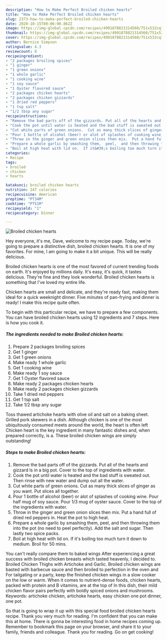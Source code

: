 ```yaml
---
description: "How to Make Perfect Broiled chicken hearts"
title: "How to Make Perfect Broiled chicken hearts"
slug: 2373-how-to-make-perfect-broiled-chicken-hearts
date: 2020-10-15T00:06:00.862Z
image: https://img-global.cpcdn.com/recipes/4991878821314560/751x532cq70/broiled-chicken-hearts-recipe-main-photo.jpg
thumbnail: https://img-global.cpcdn.com/recipes/4991878821314560/751x532cq70/broiled-chicken-hearts-recipe-main-photo.jpg
cover: https://img-global.cpcdn.com/recipes/4991878821314560/751x532cq70/broiled-chicken-hearts-recipe-main-photo.jpg
author: Bernice Simpson
ratingvalue: 4.3
reviewcount: 8
recipeingredient:
- "2 packages broiling spices"
- "1 ginger"
- "1 green onions"
- "1 whole garlic"
- "1 cooking wine"
- "1 soy sauce"
- "1 Oyster flavored sauce"
- "2 packages chicken hearts"
- "2 packages chicken gizzards"
- "1 dried red peppers"
- "1 tsp salt"
- "1/2 tbsp any sugar"
recipeinstructions:
- "Remove the bad parts off of the gizzards. Put all of the hearts and gizzard ls in a big pot. Cover to the top of ingredients with water."
- "Cook the pot until water is heated and the bad stuff is sweated out. Then rinse with new water and dump out all the water."
- "Cut white parts of green onions.  Cut as many thick slices of ginger as you want.  Put slices all together."
- "Pour 1 bottle of alcohol (beer) or alot of splashes of cooking wine.  Pour half mug of soy sauce. Pour 1/3 mug of oyster sauce.  Cover to the top of the ingredients with water."
- "Throw in the ginger and green onion slices then mix.  Put a hand full of dried red peppers in.  Heat the pot to high heat."
- "Prepare a whole garlic by smashing them,  peel,  and then throwing them into the pot (no need to peel perfectly).  Add the salt and sugar.  Then lastly two spice packs."
- "Boil at high heat with lid on.  If it&#39;s boiling too much turn it down to medium.  Broil for 50 mins."
categories:
- Recipe
tags:
- broiled
- chicken
- hearts

katakunci: broiled chicken hearts 
nutrition: 247 calories
recipecuisine: American
preptime: "PT34M"
cooktime: "PT51M"
recipeyield: "1"
recipecategory: Dinner

---
```



![Broiled chicken hearts](https://img-global.cpcdn.com/recipes/4991878821314560/751x532cq70/broiled-chicken-hearts-recipe-main-photo.jpg)

Hey everyone, it's me, Dave, welcome to my recipe page. Today, we're going to prepare a distinctive dish, broiled chicken hearts. It is one of my favorites. For mine, I am going to make it a bit unique. This will be really delicious.

Broiled chicken hearts is one of the most favored of current trending foods on earth. It's enjoyed by millions daily. It's easy, it's quick, it tastes delicious. They're fine and they look wonderful. Broiled chicken hearts is something that I've loved my entire life.

Chicken hearts are small and delicate, and they&#39;re ready fast, making them ideal for a quick weeknight dinner. Five minutes of pan-frying and dinner is ready! I make this recipe quite often.


To begin with this particular recipe, we have to prepare a few components. You can have broiled chicken hearts using 12 ingredients and 7 steps. Here is how you cook it.

<!--inarticleads1-->

##### The ingredients needed to make Broiled chicken hearts:

1. Prepare 2 packages broiling spices
1. Get 1 ginger
1. Get 1 green onions
1. Make ready 1 whole garlic
1. Get 1 cooking wine
1. Make ready 1 soy sauce
1. Get 1 Oyster flavored sauce
1. Make ready 2 packages chicken hearts
1. Make ready 2 packages chicken gizzards
1. Take 1 dried red peppers
1. Get 1 tsp salt
1. Take 1/2 tbsp any sugar


Toss thawed artichoke hearts with olive oil and salt on a baking sheet. Grilled pork skewers in a dish. Although chicken is one of the most ubiquitously consumed meets around the world, the heart is often left Chicken heart is the key ingredient in many fantastic dishes and, when prepared correctly, is a. These broiled chicken wings are simply outstanding! 

<!--inarticleads2-->

##### Steps to make Broiled chicken hearts:

1. Remove the bad parts off of the gizzards. Put all of the hearts and gizzard ls in a big pot. Cover to the top of ingredients with water.
1. Cook the pot until water is heated and the bad stuff is sweated out. Then rinse with new water and dump out all the water.
1. Cut white parts of green onions.  Cut as many thick slices of ginger as you want.  Put slices all together.
1. Pour 1 bottle of alcohol (beer) or alot of splashes of cooking wine.  Pour half mug of soy sauce. Pour 1/3 mug of oyster sauce.  Cover to the top of the ingredients with water.
1. Throw in the ginger and green onion slices then mix.  Put a hand full of dried red peppers in.  Heat the pot to high heat.
1. Prepare a whole garlic by smashing them,  peel,  and then throwing them into the pot (no need to peel perfectly).  Add the salt and sugar.  Then lastly two spice packs.
1. Boil at high heat with lid on.  If it&#39;s boiling too much turn it down to medium.  Broil for 50 mins.


You can&#39;t really compare them to baked wings After experiencing a great success with broiled chicken breasts which tasted heavenly, I decided to. Broiled Chicken Thighs with Artichoke and Garlic. Broiled chicken wings are basted with barbecue sauce and then broiled to perfection in the oven and For tailgating or a party, keep the finished chicken wings in a slow cooker on the low or warm. When it comes to nutrient-dense foods, chicken hearts, packed with protein and B vitamins, are at the top of In this dish, their mild chicken flavor pairs perfectly with boldly spiced onions and mushrooms. Keywords: artichoke chicken, artichoke hearts, easy chicken one pot dinner, one pot. 

So that is going to wrap it up with this special food broiled chicken hearts recipe. Thank you very much for reading. I'm confident that you can make this at home. There is gonna be interesting food in home recipes coming up. Remember to bookmark this page on your browser, and share it to your family, friends and colleague. Thank you for reading. Go on get cooking!
